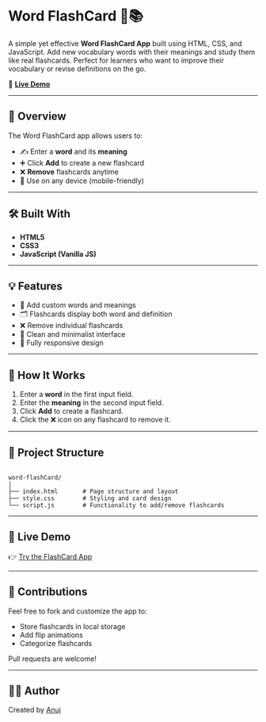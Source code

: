 # Word FlashCard 📝📚

A simple yet effective **Word FlashCard App** built using HTML, CSS, and JavaScript. Add new vocabulary words with their meanings and study them like real flashcards. Perfect for learners who want to improve their vocabulary or revise definitions on the go.

🔗 [**Live Demo**](https://anuj0224.github.io/word-flashCard/)

---

## 📌 Overview

The Word FlashCard app allows users to:

- ✍️ Enter a **word** and its **meaning**
- ➕ Click **Add** to create a new flashcard
- ❌ **Remove** flashcards anytime
- 📱 Use on any device (mobile-friendly)

---

## 🛠️ Built With

- **HTML5**
- **CSS3**
- **JavaScript (Vanilla JS)**

---

## 💡 Features

- 🧠 Add custom words and meanings
- 🗂 Flashcards display both word and definition
- ❌ Remove individual flashcards
- 🧼 Clean and minimalist interface
- 📱 Fully responsive design

---

## 🧩 How It Works

1. Enter a **word** in the first input field.
2. Enter the **meaning** in the second input field.
3. Click **Add** to create a flashcard.
4. Click the ❌ icon on any flashcard to remove it.

---

## 📂 Project Structure

```

word-flashCard/
│
├── index.html       # Page structure and layout
├── style.css        # Styling and card design
└── script.js        # Functionality to add/remove flashcards

```

---

## 🔗 Live Demo

👉 [Try the FlashCard App](https://anuj0224.github.io/word-flashCard/)

---


## 🙌 Contributions

Feel free to fork and customize the app to:
- Store flashcards in local storage
- Add flip animations
- Categorize flashcards

Pull requests are welcome!

---

## 🙋‍♂️ Author

Created by [Anuj](https://github.com/anuj0224)
```
